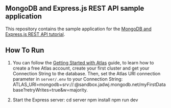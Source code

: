 ## MongoDB and Express.js REST API sample application

This repository contains the sample application for the [MongoDB and Express.js REST API tutorial](https://www.mongodb.com/languages/express-mongodb-rest-api-tutorial).

    
## How To Run
  
  1. You can follow the [Getting Started with Atlas](https://docs.atlas.mongodb.com/getting-started/) guide, to learn how to create a free Atlas account, create your first cluster and get your Connection String to the database. Then, set the Atlas URI connection parameter in `server/.env` to your Connection String: ATLAS_URI=mongodb+srv://<username>:<password>@sandbox.jadwj.mongodb.net/myFirstDatabase?retryWrites=true&w=majority.
  
  2. Start the Express server:
    cd server
    npm install
    npm run dev
